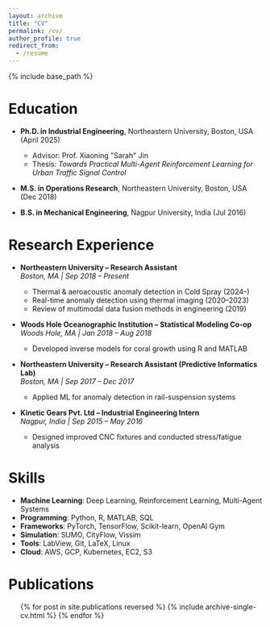 ```yaml
---
layout: archive
title: "CV"
permalink: /cv/
author_profile: true
redirect_from:
  - /resume
---
```


{% include base_path %}

Education
======
* **Ph.D. in Industrial Engineering**, Northeastern University, Boston, USA  (April 2025)
  * Advisor: Prof. Xiaoning "Sarah" Jin  
  * Thesis: *Towards Practical Multi-Agent Reinforcement Learning for Urban Traffic Signal Control*

* **M.S. in Operations Research**, Northeastern University, Boston, USA (Dec 2018)

* **B.S. in Mechanical Engineering**, Nagpur University, India (Jul 2016)

Research Experience
======
* **Northeastern University – Research Assistant**  
  *Boston, MA | Sep 2018 – Present*
  - Thermal & aeroacoustic anomaly detection in Cold Spray (2024–)
  - Real-time anomaly detection using thermal imaging (2020–2023)
  - Review of multimodal data fusion methods in engineering (2019)

* **Woods Hole Oceanographic Institution – Statistical Modeling Co-op**  
  *Woods Hole, MA | Jan 2018 – Aug 2018*
  - Developed inverse models for coral growth using R and MATLAB

* **Northeastern University – Research Assistant (Predictive Informatics Lab)**  
  *Boston, MA | Sep 2017 – Dec 2017*
  - Applied ML for anomaly detection in rail-suspension systems

* **Kinetic Gears Pvt. Ltd – Industrial Engineering Intern**  
  *Nagpur, India | Sep 2015 – May 2016*
  - Designed improved CNC fixtures and conducted stress/fatigue analysis
  
Skills
======
* **Machine Learning**: Deep Learning, Reinforcement Learning, Multi-Agent Systems  
* **Programming**: Python, R, MATLAB, SQL  
* **Frameworks**: PyTorch, TensorFlow, Scikit-learn, OpenAI Gym  
* **Simulation**: SUMO, CityFlow, Vissim  
* **Tools**: LabView, Git, LaTeX, Linux  
* **Cloud**: AWS, GCP, Kubernetes, EC2, S3

Publications
======
  <ul>{% for post in site.publications reversed %}
    {% include archive-single-cv.html %}
  {% endfor %}</ul>
  
<!-- Talks
======
  <ul>{% for post in site.talks reversed %}
    {% include archive-single-talk-cv.html  %}
  {% endfor %}</ul>
  
Teaching
======
  <ul>{% for post in site.teaching reversed %}
    {% include archive-single-cv.html %}
  {% endfor %}</ul>
  
Service and leadership
======
* Currently signed in to 43 different slack teams -->
